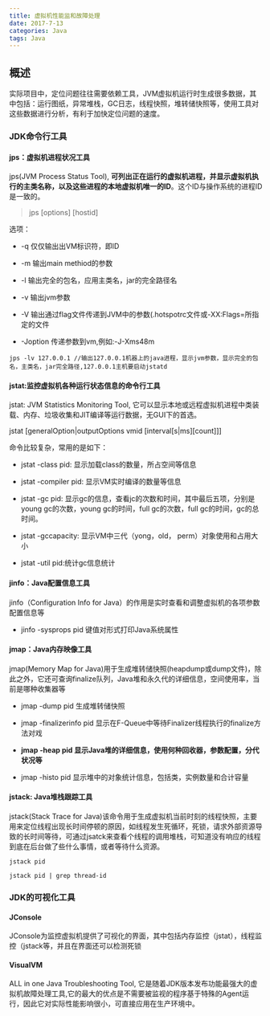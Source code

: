 ```yaml
---
title: 虚拟机性能监和故障处理
date: 2017-7-13
categories: Java
tags: Java
---
```


## 概述
 
实际项目中，定位问题往往需要依赖工具，JVM虚拟机运行时生成很多数据，其中包括：运行图纸，异常堆栈，GC日志，线程快照，堆转储快照等，使用工具对这些数据进行分析，有利于加快定位问题的速度。
 
### JDK命令行工具
 
#### jps：虚拟机进程状况工具
 
jps(JVM Process Status Tool), **可列出正在运行的虚拟机进程，并显示虚拟机执行的主类名称，以及这些进程的本地虚拟机唯一的ID**。这个ID与操作系统的进程ID是一致的。
 
> jps [options] [hostid]
 
选项：
 
+ -q 仅仅输出出VM标识符，即ID
 
+ -m 输出main methiod的参数
 
+ -l 输出完全的包名，应用主类名，jar的完全路径名 

+ -v 输出jvm参数 

+ -V 输出通过flag文件传递到JVM中的参数(.hotspotrc文件或-XX:Flags=所指定的文件 

+ -Joption 传递参数到vm,例如:-J-Xms48m

```
jps -lv 127.0.0.1 //输出127.0.0.1机器上的java进程，显示jvm参数，显示完全的包名，主类名，jar完全路径,127.0.0.1主机要启动jstatd
```

#### jstat:监控虚拟机各种运行状态信息的命令行工具

jstat: JVM Statistics Monitoring Tool, 它可以显示本地或远程虚拟机进程中类装载、内存、垃圾收集和JIT编译等运行数据，无GUI下的首选。

jstat [generalOption|outputOptions vmid [interval[s|ms][count]]]

命令比较复杂，常用的是如下：

+ jstat -class pid: 显示加载class的数量，所占空间等信息

+ jstat -compiler pid: 显示VM实时编译的数量等信息

+ jstat -gc pid: 显示gc的信息，查看jc的次数和时间，其中最后五项，分别是young gc的次数，young gc的时间，full gc的次数，full gc的时间，gc的总时间。

+ jstat -gccapacity: 显示VM中三代（yong，old， perm）对象使用和占用大小

+ jstat -util pid:统计gc信息统计

#### jinfo：Java配置信息工具

jinfo（Configuration Info for Java）的作用是实时查看和调整虚拟机的各项参数配置信息等

+ jinfo -sysprops pid 键值对形式打印Java系统属性

#### jmap：Java内存映像工具

jmap(Memory Map for Java)用于生成堆转储快照(heapdump或dump文件)，除此之外，它还可查询finalize队列，Java堆和永久代的详细信息，空间使用率，当前是哪种收集器等

+ jmap -dump pid 生成堆转储快照

+ jmap -finalizerinfo pid 显示在F-Queue中等待Finalizer线程执行的finalize方法对戏

+ **jmap -heap pid 显示Java堆的详细信息，使用何种回收器，参数配置，分代状况等**

+ jmap -histo pid 显示堆中的对象统计信息，包括类，实例数量和合计容量

#### jstack: Java堆栈跟踪工具

jstack(Stack Trace for Java)该命令用于生成虚拟机当前时刻的线程快照，主要用来定位线程出现长时间停顿的原因，如线程发生死循环，死锁，请求外部资源导致的长时间等待，可通过jsatck来查看个线程的调用堆栈，可知道没有响应的线程到底在后台做了些什么事情，或者等待什么资源。

```
jstack pid

jstack pid | grep thread-id
```

### JDK的可视化工具

#### JConsole

JConsole为监控虚拟机提供了可视化的界面，其中包括内存监控（jstat），线程监控（jstack等，并且在界面还可以检测死锁

#### VisualVM

ALL in one Java Troubleshooting Tool, 它是随着JDK版本发布功能最强大的虚拟机故障处理工具,它的最大的优点是不需要被监视的程序基于特殊的Agent运行，因此它对实际性能影响很小，可直接应用在生产环境中。


